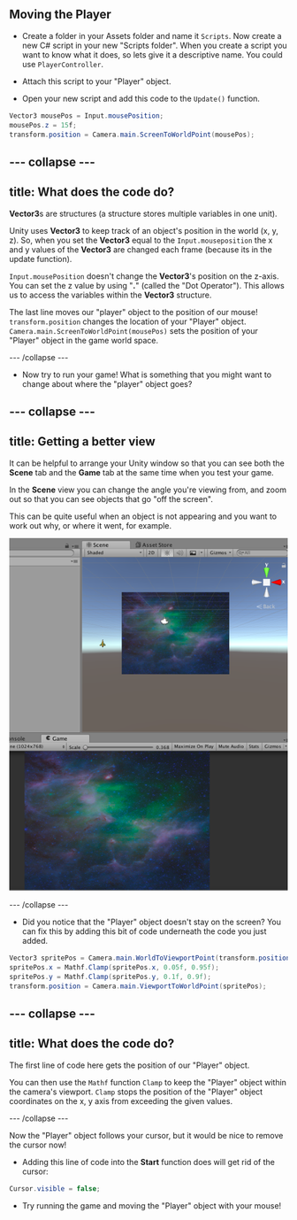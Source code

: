 ## Moving the Player

+ Create a folder in your Assets folder and name it `Scripts`. Now create a new C# script in your new "Scripts folder". When you create a script you want to know what it does, so lets give it a descriptive name. You could use `PlayerController`.

+ Attach this script to your "Player" object.

+ Open your new script and add this code to the `Update()` function. 

```csharp
Vector3 mousePos = Input.mousePosition;  
mousePos.z = 15f;
transform.position = Camera.main.ScreenToWorldPoint(mousePos);
```

--- collapse ---
---
title: What does the code do?
---

**Vector3**s are structures (a structure stores multiple variables in one unit).

Unity uses **Vector3** to keep track of an object's position in the world (x, y, z). So, when you set the **Vector3** equal to the `Input.mouseposition` the x and y values of the **Vector3** are changed each frame (because its in the update function).

`Input.mousePosition` doesn't change the **Vector3**'s position on the z-axis. You can set the z value by using "**.**" (called the "Dot Operator"). This allows us to access the variables within the **Vector3** structure.

The last line moves our "player" object to the position of our mouse!      `transform.position` changes the location of your "Player" object. `Camera.main.ScreenToWorldPoint(mousePos)` sets the position of your "Player" object in the game world space.

--- /collapse ---

+ Now try to run your game! What is something that you might want to change about where the "player" object goes?

--- collapse ---
---
title: Getting a better view
---

It can be helpful to arrange your Unity window so that you can see both the **Scene** tab and the **Game** tab at the same time when you test your game.

In the **Scene** view you can change the angle you're viewing from, and zoom out so that you can see objects that go "off the screen".

This can be quite useful when an object is not appearing and you want to work out why, or where it went, for example.

![The Scene and Game view with the Scene zoomed out](images/SceneGameTabs_zoomOut.png)

--- /collapse ---
     
+ Did you notice that the "Player" object doesn't stay on the screen? You can fix this by adding this bit of code underneath the code you just added.
    
```csharp
Vector3 spritePos = Camera.main.WorldToViewportPoint(transform.position);
spritePos.x = Mathf.Clamp(spritePos.x, 0.05f, 0.95f);
spritePos.y = Mathf.Clamp(spritePos.y, 0.1f, 0.9f);
transform.position = Camera.main.ViewportToWorldPoint(spritePos);
```

--- collapse ---
---
title: What does the code do?
---
  
The first line of code here gets the position of our "Player" object.

You can then use the `Mathf` function `Clamp` to keep the "Player" object within the camera's viewport. `Clamp` stops the position of the "Player" object coordinates on the x, y axis from exceeding the given values.

--- /collapse ---

Now the "Player" object follows your cursor, but it would be nice to remove the cursor now!

+ Adding this line of code into the **Start** function does will get rid of the cursor:

```csharp
Cursor.visible = false;
```

+ Try running the game and moving the "Player" object with your mouse!